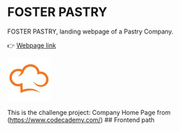 # FOSTER PASTRY 

FOSTER PASTRY, landing webpage of a Pastry Company.

:point_right: [Webpage link](https://fdromer.github.io/foster_pastry/)

![FOSTER PASTRY](./resources/images/pastry.jpg)

This is the challenge project: Company Home Page from (https://www.codecademy.com/) ## Frontend path
